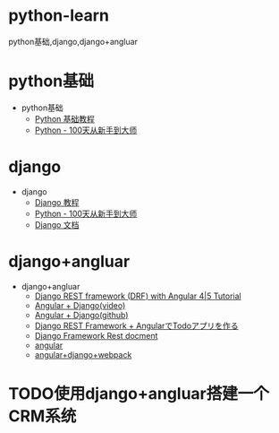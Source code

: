 # python-learn
python基础,django,django+angluar

# python基础
* python基础
  * [Python 基础教程](http://www.runoob.com/python/python-tutorial.html)
  * [Python - 100天从新手到大师](https://github.com/jackfrued/Python-100-Days)


# django
* django
  * [Django 教程](http://www.runoob.com/django/django-tutorial.html)
  * [Python - 100天从新手到大师](https://github.com/jackfrued/Python-100-Days)
  * [Django 文档](https://docs.djangoproject.com/zh-hans/2.0/)
  

# django+angluar
* django+angluar
  * [Django REST framework (DRF) with Angular 4|5 Tutorial](https://www.techiediaries.com/django-rest-framework-angular-2/)
  * [Angular + Django(video)](https://www.codingforentrepreneurs.com/projects/angular-django/)
  * [Angular + Django(github)](https://github.com/codingforentrepreneurs/Angular-Django)
  * [Django REST Framework + AngularでTodoアプリを作る](https://qiita.com/xKxAxKx/items/14d81209ac195e485338#django)
  * [Django Framework Rest docment](http://www.django-rest-framework.org/#quickstart)
  * [angular](https://angular.cn/)
  * [angular+django+webpack](https://www.techiediaries.com/django-angular-tutorial/)
  
# TODO使用django+angluar搭建一个CRM系统
  
 
  
  
